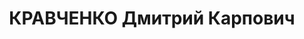 ---
title: КРАВЧЕНКО Дмитрий Карпович
description: '1903 року народження, с. В. Мішкове Амвросіївського району Донецької
  області, українець, освіта початкова, член ВКП(б). Проживав: с. Тельманове Донецької
  області. Райуповноважений комітету заготівель.

  Заарештований 30 вересня 1937 року. Засуджений виїзною сесією військової колегії
  Верховного Суду СРСР до розстрілу з конфіскацією майна. Вирок виконано у м. Сталіно
  (м. Донецьк) 3 грудня 1937 року.

  Реабілітований у 1958 році.'
---